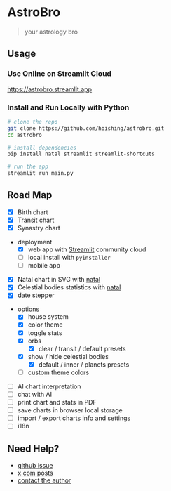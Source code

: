 # AstroBro

> your astrology bro

## Usage

### Use Online on Streamlit Cloud

<https://astrobro.streamlit.app>

### Install and Run Locally with Python

```bash
# clone the repo
git clone https://github.com/hoishing/astrobro.git
cd astrobro

# install dependencies
pip install natal streamlit streamlit-shortcuts

# run the app
streamlit run main.py
```

## Road Map

- [x] Birth chart
- [x] Transit chart
- [x] Synastry chart
- deployment
    - [x] web app with [Streamlit] community cloud
    - [ ] local install with `pyinstaller`
    - [ ] mobile app
- [x] Natal chart in SVG with [natal]
- [x] Celestial bodies statistics with [natal]
- [x] date stepper
- options
    - [x] house system
    - [x] color theme
    - [x] toggle stats
    - [x] orbs
        - [x] clear / transit / default presets
    - [x] show / hide celestial bodies
        - [x] default / inner / planets presets
    - [ ] custom theme colors
- [ ] AI chart interpretation
- [ ] chat with AI
- [ ] print chart and stats in PDF
- [ ] save charts in browser local storage
- [ ] import / export charts info and settings
- [ ] i18n

[streamlit]: https://streamlit.io
[natal]: https://github.com/hoishing/natal

## Need Help?

- [github issue]
- [x.com posts]
- [contact the author]

[contact the author]: https://hoishing.github.io
[github issue]: https://github.com/hoishing/astrobro/issues
[x.com posts]: https://x.com/hoishing
